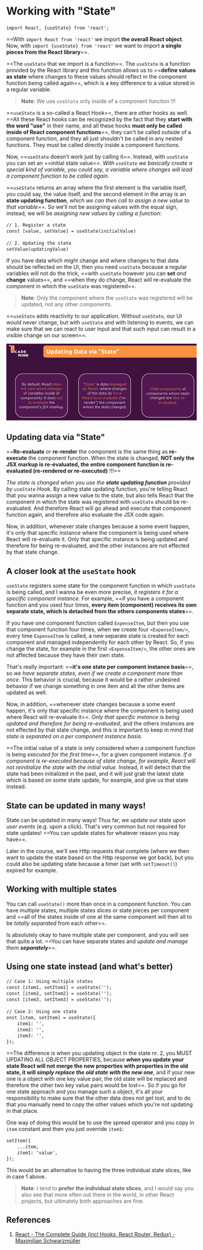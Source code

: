 # Working with "State"

```react
import React, {useState} from 'react';
```

==With `import React from 'react'` we import **the overall React object**. Now, with `import {useState} from 'react'` we want to import **a single pieces from the React library**==.

==The `useState` that we import is a function==. The `useState` is a function provided by the React library and this function allows us to ==**define values as state** where changes to these values should reflect in the component function being called again==, which is a key difference to a value stored in a regular variable.

> **Note**: We use `useState` only inside of a component function !!!

==`useState` is a so-called a React Hook==, there are other hooks as well. ==All these React hooks can be recognized by the fact that they **start with the word "use"** in their name, and all these hooks **must only be called inside of React component functions**==, they can't be called outside of a component function, and they all just shouldn't be called in any nested functions. They must be called directly inside a component functions.

Now, ==`useState` doesn't work just by calling it==. Instead, with `useState` you can set an ==initial state value==. _With `useState` we basically create a special kind of variable, you could say, a variable where changes will lead a component function to be called again_.

==`useState` returns an array where the first element is the variable itself, you could say, the value itself, and the second element in the array is an **state updating function**, _which we can then call to assign a new value to that variable_==. So we'll not be assigning values with the equal sign, instead, we will be _assigning new values by calling a function_:

```react
// 1. Register a state
const [value, setValue] = useState(initialValue)

// 2. Updating the state
setValue(updatingValue)
```

If you have data which might change and where changes to that data should be reflected on the UI, then you need `useState` because a regular variables will not do the trick, ==with `useState` however you can **set** _and_ **change** values==, and ==when they do change, React will re-evaluate the component in which the `useState` was registered==.

> **Note**: Only the component where the `useState` was registered will be updated, not any other components.

==`useState` adds reactivity to our application. Without `useState`, our UI would never change, but with `useState` and with listening to events, we can make sure that we can react to user input and that such input can result in a visible change on our screen==.

![049_updating_data_via_state](..\img\049_updating_data_via_state.jpg)

## Updating data via "State"

==**Re-evaluate** _or_ **re-render** the component is the same thing as **re-execute** the component function. When the state is changed, **NOT only the JSX markup is re-evaluated, the entire component function is re-evaluated (re-rendered or re-executed)** !!!==

_The state is changed when you use the **state updating function** provided by `useState` Hook_. By calling state updating function, you're telling React that you wanna assign a new value to the state, but also tells React that the component in which the state was registered with `useState` should be re-evaluated. And therefore React will go ahead and execute that component function again, and therefore also evaluate the JSX code again.

Now, in addition, whenever state changes because a some event happen, it's only that specific instance where the component is being used where React will re-evaluate it. Only that specific instance is being updated and therefore for being re-evaluated, and the other instances are not effected by that state change.

## A closer look at the `useState` hook

`useState` registers some state for the component function in which `useState` is being called, and I wanna be even more precise, _it registers it for a specific component instance_. For example, ==if you have a component function and you used four times, **every item (component) receives its own separate state, which is detached from the others components states**==.

If you have one component function called `ExpenseItem`, but then you use that component function four times, when we create four `<ExpenseItem/>`, every time `ExpenseItem` is called, a new separate state is created for each component and managed independently for each other by React. So, if you change the state, for example in the first `<ExpenseItem/>`, the other ones are not affected because they have their own state.

That's really important: ==**it's one state per component instance basis**==, so _we have separate states, even if we create a component more than once_. This behavior is crucial, because it would be a rather undesired behavior if we change something in one item and all the other items are updated as well.

Now, in addition, ==whenever state changes because a some event happen, it's only that specific instance where the component is being used where React will re-evaluate it==. _Only that specific instance is being updated and therefore for being re-evaluated_, and the others instances are not effected by that state change, and this is important to keep in mind that _state is separated on a per component instance basis_.

==The initial value of a state is only considered when a component function is being _executed for the first time_==, for a given component instance. _If a component is re-executed because of state change, for example, React will not reinitialize the state with the initial value_. Instead, it will detect that the state had been initialized in the past, and it will just grab the latest state which is based on some state update, for example, and give us that state instead.

## State can be updated in many ways!

State can be updated in many ways! Thus far, we update our state _upon user events_ (e.g. upon a click). That's very common but not required for state updates! ==You can update states for whatever reason you may have==.

Later in the course, we'll see Http requests that complete (where we then want to update the state based on the Http response we got back), but you could also be updating state because a timer (set with `setTimeout()`) expired for example.

## Working with multiple states

You can call `useState()` more than once in a component function. You can have multiple states, multiple states slices or state pieces per component and ==all of the states inside of one at the same component will then all to be _totally separated_ from each other==.

Is absolutely okay to have multiple state per component, and you will see that quite a lot. ==You can have separate states and _update and manage them **separately**_==.

## Using one state instead (and what's better)

```react
// Case 1: Using multiple states
const [item1, setItem1] = useState('');
const [item2, setItem2] = useState('');
const [item3, setItem3] = useState('');

// Case 2: Using one state
onst [item, setItem] = useState({
    item1: '',
	item2: '',
	item3: '',
});
```

==The difference is when you updating object in the state nr. 2, you MUST UPDATING ALL OBJECT PROPERTIES, because **when you update your state React will not merge the new properties with properties in the old state, it will _simply replace the old state with the new one_**, and if your new one is a object with one key value pair, the old state will be replaced and therefore the other two key value pairs would be lost==. So if you go for one state approach and you manage such a object, it's all your responsibility to make sure that the other data does not get lost, and to do that you manually need to copy the other values which you're not updating in that place.

One way of doing this would be to use the spread operator and you copy in `item` constant and then you just override `item1`:

```react
setItem({
	...item,
	item1: 'value',
});
```

This would be an alternative to having the three individual state slices, like in case 1 above.

> **Note**: I tend to **prefer the individual state slices**, and I would say you also see that more often out there in the world, in other React projects, but ultimately both approaches are fine.

## References

1. [React - The Complete Guide (incl Hooks, React Router, Redux) - Maximilian Schwarzmüller](https://www.udemy.com/course/react-the-complete-guide-incl-redux/)